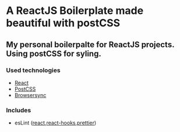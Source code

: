 # A ReactJS Boilerplate made beautiful with postCSS

## My personal boilerpalte for ReactJS projects. Using postCSS for syling.

### Used technologies
* [React](https://reactjs.org/)
* [PostCSS](https://postcss.org/)
* [Browsersync](https://www.browsersync.io/)

### Includes
* esLint ([react](https://www.npmjs.com/package/eslint-plugin-react),[react-hooks](https://www.npmjs.com/package/eslint-plugin-react-hooks),[prettier](https://www.npmjs.com/package/prettier-eslint))
